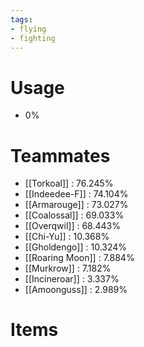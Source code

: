 ```yaml
---
tags:
- flying
- fighting
---
```

# Usage
- 0%
# Teammates
- [[Torkoal]] : 76.245%
- [[Indeedee-F]] : 74.104%
- [[Armarouge]] : 73.027%
- [[Coalossal]] : 69.033%
- [[Overqwil]] : 68.443%
- [[Chi-Yu]] : 10.368%
- [[Gholdengo]] : 10.324%
- [[Roaring Moon]] : 7.884%
- [[Murkrow]] : 7.182%
- [[Incineroar]] : 3.337%
- [[Amoonguss]] : 2.989%
# Items